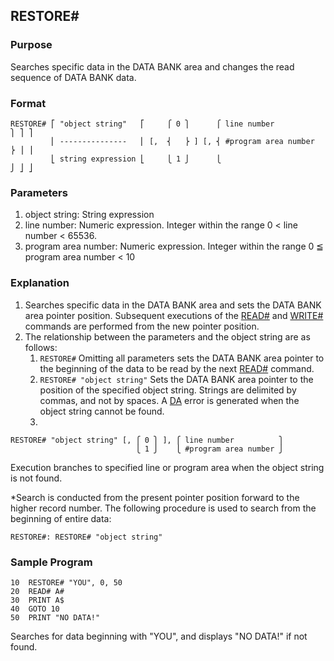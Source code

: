 ## RESTORE#

### Purpose
Searches specific data in the DATA BANK area and changes the read sequence
of DATA BANK data.

### Format
```basic
RESTORE# ⎡ "object string"   ⎡     ⎧ 0 ⎫      ⎧ line number            ⎫ ⎤ ⎤
         ⎢ ---------------   ⎢ [,  ⎨   ⎬ ] [, ⎨ #program area number   ⎬ ⎥ ⎥
         ⎣ string expression ⎣     ⎩ 1 ⎭      ⎩                        ⎭ ⎦ ⎦
```

### Parameters
1. object string: String expression
2. line number: Numeric expression. Integer within the range 0 < line number < 65536.
3. program area number: Numeric expression. Integer within the range 0 ≦ program area number < 10

### Explanation
1. Searches specific data in the DATA BANK area and sets the DATA BANK area pointer
position. Subsequent executions of the [READ#](READ_HASH.md) and [WRITE#](WRITE_HASH.md)
commands are performed from the new pointer position.
2. The relationship between the parameters and the object string are as follows:
   1. `RESTORE#`
      Omitting all parameters sets the DATA BANK area pointer to the beginning of the data to be read by the next [READ#](READ_HASH.md) command.
   2. `RESTORE# "object string"`
      Sets the DATA BANK area pointer to the position of the specified object string.
      Strings are delimited by commas, and not by spaces. A [DA](../errors.md#DA-error) error is generated when the object string cannot be found.
   3. 
```basic
RESTORE# "object string" [, ⎧ 0 ⎫ ], ⎧ line number          ⎫
                            ⎩ 1 ⎭    ⎩ #program area number ⎭
```
Execution branches to specified line or program area when the object string is not found.
   
*Search is conducted from the present pointer position forward to the higher record
number. The following procedure is used to search from the beginning of entire data:

```basic
RESTORE#: RESTORE# "object string"
```

### Sample Program
```basic
10  RESTORE# "YOU", 0, 50
20  READ# A#
30  PRINT A$
40  GOTO 10
50  PRINT "NO DATA!"
```

Searches for data beginning with "YOU", and displays "NO DATA!" if not found.
